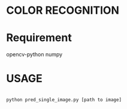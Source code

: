 # COLOR RECOGNITION


# Requirement

opencv-python
numpy

# USAGE

```

python pred_single_image.py [path to image]

```